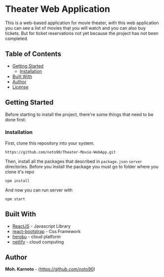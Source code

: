 ﻿# Theater Web Application 
This is a web-based application for movie theater, with this web application you can see a list of movies that you will watch and you can also buy tickets. But for ticket reservations not yet because the project has not been completed.

## Table of Contents

- [Getting Started](#getting-started)
  - [Installation](#installation)
- [Built With](#built-with)
- [Author](#author)
- [License](#license)

## Getting Started

Before starting to install the project, there're some things that need to be done first:

### Installation

First, clone this repository into your system.

```
https://github.com/noto90/Theater-Movie-WebApp.git
```

Then, install all the packages that described in `package.json` `server` directories. Before you install the package you must go to folder where you clone it's repo

```
npm install
```

And now you can run server with 
```
npm start
```

## Built With

- [ReactJS](https://reactjs.org/) - Javascript Library 
- [react-bootstrap](https://react-bootstrap.github.io) - Css Framework
- [heroku](https://heroku.com) - cloud platform
- [netlify](https://netlify.com) - cloud computing

## Author

**Moh. Karnoto** - (https://github.com/noto90)



